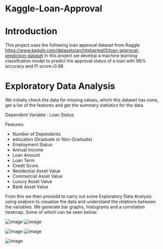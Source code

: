 # Kaggle-Loan-Approval

# Introduction
This project uses the following loan approval dataset from Kaggle https://www.kaggle.com/datasets/architsharma01/loan-approval-prediction-dataset
In this project we develop a machine learning classifcation model to predict the approval status of a loan with 98% accuracy and f1-score=0.98. 

# Exploratory Data Analysis
We initially check the data for missing values, which this dataset has none, get a list of the features and get the summary statistics for the data.

Dependent Variable : Loan Status

Features:
* Number of Dependents
* education (Graduate or Non-Graduate)
* Employment Status
* Annual Income
* Loan Amount
* Loan Term
* Credit Score
* Residential Asset Value
* Commercial Asset Value
* Luxury Asset Value
* Bank Asset Value

From this we then procedd to carry out some Exploratory Data Analysis using seaborn to visualise the data and understand the relations between the variables.
We generate bar graphs, histograms and a correlation heatmap.
Some of which can be seen below:

![image](https://github.com/PrishalRadia/Kaggle-Loan-Approval/assets/140926795/c5298631-7623-4c05-bad4-eda62ab0756a)  ![image](https://github.com/PrishalRadia/Kaggle-Loan-Approval/assets/140926795/97ccb04a-6888-4d99-a88c-5b6d380a0b1e)

![image](https://github.com/PrishalRadia/Kaggle-Loan-Approval/assets/140926795/3f4e60b7-0271-4c2a-a0b3-f88ad8d75a44)   ![image](https://github.com/PrishalRadia/Kaggle-Loan-Approval/assets/140926795/b06af6da-7117-4c7e-85c0-e432cdb40c92)

![image](https://github.com/PrishalRadia/Kaggle-Loan-Approval/assets/140926795/fcdad1e8-6a70-44e1-98cb-d505ccfc859c)


